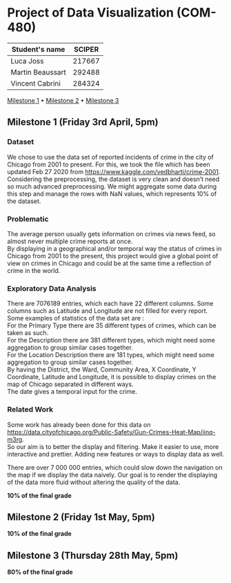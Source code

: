 # Project of Data Visualization (COM-480)

| Student's name | SCIPER |
| -------------- | ------ |
| Luca Joss | 217667 |
| Martin Beaussart | 292488 |
| Vincent Cabrini | 284324 |

[Milestone 1](#milestone-1-friday-3rd-april-5pm) • [Milestone 2](#milestone-2-friday-1st-may-5pm) • [Milestone 3](#milestone-3-thursday-28th-may-5pm)

## Milestone 1 (Friday 3rd April, 5pm)

### Dataset

We chose to use the data set of reported incidents of crime in the city of Chicago from 2001 to present. For this, we took the file which has been updated Feb 27 2020 from https://www.kaggle.com/vedbharti/crime-2001.  
Considering the preprocessing, the dataset is very clean and doesn’t need so much advanced preprocessing. We might aggregate some data during this step and manage the rows with NaN values, which represents 10% of the dataset.

### Problematic

The average person usually gets information on crimes via news feed, so almost never multiple crime reports at once.  
By displaying in a geographical and/or temporal way the status of crimes in Chicago from 2001 to the present, this project would give a global point of view on crimes in Chicago and could be at the same time a reflection of crime in the world.

### Exploratory Data Analysis

There are 7076189 entries, which each have 22 different columns. Some columns such as Latitude and Longitude are not filled for every report.
Some examples of statistics of the data set are :  
For the Primary Type there are 35 different types of crimes, which can be taken as such.  
For the Description there are 381 different types, which might need some aggregation to group similar cases together.  
For the Location Description there are 181 types, which might need some aggregation to group similar cases together.  
By having the District, the Ward, Community Area, X Coordinate, Y Coordinate, Latitude and Longitude, it is possible to display crimes on the map of Chicago separated in different ways.  
The date gives a temporal input for the crime.

### Related Work

Some work has already been done for this data on https://data.cityofchicago.org/Public-Safety/Gun-Crimes-Heat-Map/iinq-m3rg.  
So our aim is to better the display and filtering. Make it easier to use, more interactive and prettier. Adding new features or ways to display data as well.

There are over 7 000 000 entries, which could slow down the navigation on the map if we display the data naively. Our goal is to render the displaying of the data more fluid without altering the quality of the data.


**10% of the final grade**


## Milestone 2 (Friday 1st May, 5pm)

**10% of the final grade**




## Milestone 3 (Thursday 28th May, 5pm)

**80% of the final grade**



